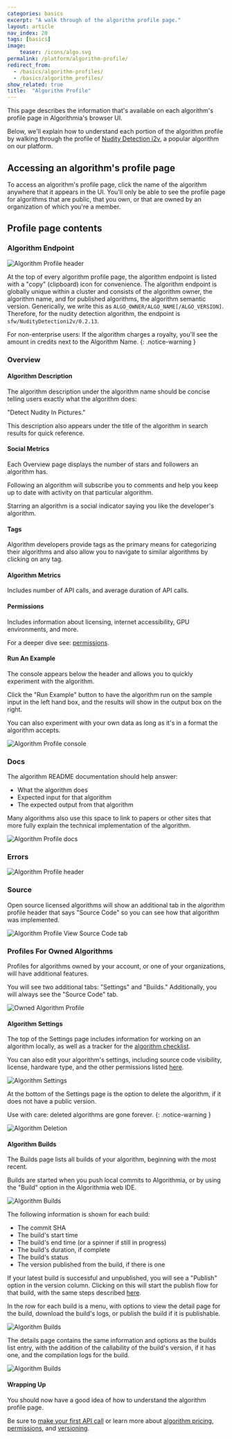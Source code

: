 ```yaml
---
categories: basics
excerpt: "A walk through of the algorithm profile page."
layout: article
nav_index: 20
tags: [basics]
image:
    teaser: /icons/algo.svg
permalink: /platform/algorithm-profile/
redirect_from:
  - /basics/algorithm-profiles/
  - /basics/algorithm_profiles/
show_related: true
title:  "Algorithm Profile"
---
```


This page describes the information that's available on each algorithm's profile page in Algorithmia's browser UI.

Below, we'll explain how to understand each portion of the algorithm profile by walking through the profile of [Nudity Detection i2v](https://algorithmia.com/algorithms/sfw/NudityDetectioni2v), a popular algorithm on our platform.

## Accessing an algorithm's profile page

To access an algorithm's profile page, click the name of the algorithm anywhere that it appears in the UI. You'll only be able to see the profile page for algorithms that are public, that you own, or that are owned by an organization of which you're a member.

## Profile page contents

### Algorithm Endpoint

<img src="{{site.cdnurl}}{{site.baseurl}}/images/post_images/algorithm_profiles/header.png" alt="Algorithm Profile header" class="screenshot img-md">

At the top of every algorithm profile page, the algorithm endpoint is listed with a "copy" (clipboard) icon for convenience. The algorithm endpoint is globally unique within a cluster and consists of the algorithm owner, the algorithm name, and for published algorithms, the algorithm semantic version. Generically, we write this as `ALGO_OWNER/ALGO_NAME[/ALGO_VERSION]`. Therefore, for the nudity detection algorithm, the endpoint is `sfw/NudityDetectioni2v/0.2.13`.

For non-enterprise users: If the algorithm charges a royalty, you'll see the amount in credits next to the Algorithm Name.
{: .notice-warning }

### Overview

#### Algorithm Description

The algorithm description under the algorithm name should be concise telling users exactly what the algorithm does:

"Detect Nudity In Pictures."

This description also appears under the title of the algorithm in search results for quick reference.

#### Social Metrics

Each Overview page displays the number of stars and followers an algorithm has.

Following an algorithm will subscribe you to comments and help you keep up to date with activity on that particular algorithm.

Starring an algorithm is a social indicator saying you like the developer's algorithm.

#### Tags
Algorithm developers provide tags as the primary means for categorizing their algorithms and also allow you to navigate to similar algorithms by clicking on any tag.

#### Algorithm Metrics
Includes number of API calls, and average duration of API calls.

#### Permissions

Includes information about licensing, internet accessibility, GPU environments, and more.

For a deeper dive see: [permissions]({{site.baseurl}}/basics/permissions).

#### Run An Example

The console appears below the header and allows you to quickly experiment with the algorithm.

Click the "Run Example" button to have the algorithm run on the sample input in the left hand box, and the results will show in the output box on the right.

You can also experiment with your own data as long as it's in a format the algorithm accepts.

<img src="{{site.cdnurl}}{{site.baseurl}}/images/post_images/algorithm_profiles/console.png" alt="Algorithm Profile console" class="screenshot img-md">

### Docs

The algorithm README documentation should help answer:

* What the algorithm does
* Expected input for that algorithm
* The expected output from that algorithm

Many algorithms also use this space to link to papers or other sites that more fully explain the technical implementation of the algorithm.

<img src="{{site.cdnurl}}{{site.baseurl}}/images/post_images/algorithm_profiles/description.png" alt="Algorithm Profile docs" class="screenshot">

### Errors

<img src="{{site.cdnurl}}{{site.baseurl}}/images/post_images/algorithm_profiles/header.png" alt="Algorithm Profile header" class="screenshot img-md">


### Source

Open source licensed algorithms will show an additional tab in the algorithm profile header that says "Source Code" so you can see how that algorithm was implemented.

<img src="{{site.cdnurl}}{{site.baseurl}}/images/post_images/algorithm_profiles/viewsource.png" alt="Algorithm Profile View Source Code tab" class="screenshot">

### Profiles For Owned Algorithms

Profiles for algorithms owned by your account, or one of your organizations, will have additional features.

You will see two additional tabs: "Settings" and "Builds." Additionally, you will always see the "Source Code" tab.

<img src="{{site.cdnurl}}{{site.baseurl}}/images/post_images/algorithm_profiles/owned_algo_profile.png" alt="Owned Algorithm Profile" class="screenshot">

#### Algorithm Settings

The top of the Settings page includes information for working on an algorithm locally, as well as a tracker for the [algorithm checklist]({{site.baseurl}}/algorithm-development/algorithm-basics/algorithm-checklist).

You can also edit your algorithm's settings, including source code visibility, license, hardware type, and the other permissions listed [here]({{site.baseurl}}/platform/permissions).

<img src="{{site.cdnurl}}{{site.baseurl}}/images/post_images/algorithm_profiles/algo_settings.png" alt="Algorithm Settings" class="screenshot">

At the bottom of the Settings page is the option to delete the algorithm, if it does not have a public version.

Use with care: deleted algorithms are gone forever.
{: .notice-warning }

<img src="{{site.cdnurl}}{{site.baseurl}}/images/post_images/algorithm_profiles/delete_algo.png" alt="Algorithm Deletion" class="screenshot">

#### Algorithm Builds

The Builds page lists all builds of your algorithm, beginning with the most recent.

Builds are started when you push local commits to Algorithmia, or by using the "Build" option in the Algorithmia web IDE.

<img src="{{site.cdnurl}}{{site.baseurl}}/images/post_images/algorithm_profiles/algo_builds_list.png" alt="Algorithm Builds" class="screenshot">

The following information is shown for each build:

* The commit SHA
* The build's start time
* The build's end time (or a spinner if still in progress)
* The build's duration, if complete
* The build's status
* The version published from the build, if there is one

If your latest build is successful and unpublished, you will see a "Publish" option in the version column. Clicking on this will start the publish flow for that build, with the same steps described [here]({{site.baseurl}}/algorithm-development/algorithm-basics/your-first-algo#publish-your-algorithm).

In the row for each build is a menu, with options to view the detail page for the build, download the build's logs, or publish the build if it is publishable.

<img src="{{site.cdnurl}}{{site.baseurl}}/images/post_images/algorithm_profiles/algo_build_menu.png" alt="Algorithm Builds" class="screenshot">

The details page contains the same information and options as the builds list entry, with the addition of the callability of the build's version, if it has one, and the compilation logs for the build.

<img src="{{site.cdnurl}}{{site.baseurl}}/images/post_images/algorithm_profiles/algo_build_detail.png" alt="Algorithm Builds" class="screenshot">



#### Wrapping Up

You should now have a good idea of how to understand the algorithm profile page.

Be sure to [make your first API call]({{site.baseurl}}/getting-started) or learn more about [algorithm pricing]({{site.baseurl}}/pricing), [permissions]({{site.baseurl}}/basics/permissions), and [versioning]({{site.baseurl}}/basics/versioning).

